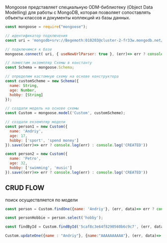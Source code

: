 Mongoose представляет специальную ODM-библиотеку (Object Data Modelling) для работы с MongoDB, которая позволяет сопоставлять объекты классов и документы коллекций из базы данных. 

```js
const mongoose = require("mongoose");

// идентификатор подключения
const uri = 'mongodb+srv://Begemoth:010203@cluster-2-fr33w.mongodb.net/MongooseDB?retryWrites=true'

// подключимся к базe
mongoose.connect( uri, { useNewUrlParser: true }, (err)=> err ? console.log(err) : console.log('CONNECTED'));

// поместим экземпляр Схемы в константу
const Schema = mongoose.Schema;

// определим кастомную схему на основе конструктора 
const customScheme = new Schema({
  name: String,
  age: Number,
  hobby: [String]
});

// создали модель на основе схемы
const Custom = mongoose.model('Custom', customScheme);

// создали екземпляр модели 
const person1 = new Custom({
  name: 'Andriy',
  age: 17,
  hobby: ['sport', 'spend money']
}).save((err)=> err ? console.log(err) : console.log('CREATED'))

const person2 = new Custom({
  name: 'Petro',
  age: 32,
  hobby: ['swimming', 'music']
}).save((err)=> err ? console.log(err) : console.log('CREATED'))


```

## CRUD FLOW
поиск осуществляется по модели
```js
const person = Custom.findOne({name: 'Andriy'}, (err, data)=> err ? console.log(err) : console.log(data)); 

const personHobbie = person.select('hobby');

const findById = Custom.findById('5caf8c3e64f8290560b6c9c7', (err, data)=> err ? console.log(err) : console.log(data))

Custom.updateOne({name : "Andriy"}, {name:"AAAAAAAAAA"}, (err, data)=> err ? console.log(err) : console.log(data) )

 
```